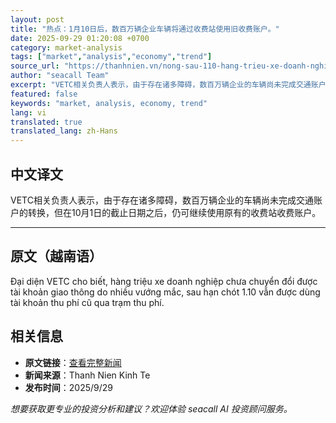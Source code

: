 ```yaml
---
layout: post
title: "热点：1月10日后，数百万辆企业车辆将通过收费站使用旧收费账户。"
date: 2025-09-29 01:20:08 +0700
category: market-analysis
tags: ["market","analysis","economy","trend"]
source_url: "https://thanhnien.vn/nong-sau-110-hang-trieu-xe-doanh-nghiep-duoc-dung-tai-khoan-thu-phi-cu-qua-tram-185250929064032425.htm"
author: "seacall Team"
excerpt: "VETC相关负责人表示，由于存在诸多障碍，数百万辆企业的车辆尚未完成交通账户的转换，但在10月1日的截止日期之后，仍可继续使用原有的收费站收费账户。..."
featured: false
keywords: "market, analysis, economy, trend"
lang: vi
translated: true
translated_lang: zh-Hans
---
```


## 中文译文

VETC相关负责人表示，由于存在诸多障碍，数百万辆企业的车辆尚未完成交通账户的转换，但在10月1日的截止日期之后，仍可继续使用原有的收费站收费账户。

---

## 原文（越南语）

Đại diện VETC cho biết, h&agrave;ng triệu xe doanh nghiệp chưa chuyển đổi được t&agrave;i khoản giao th&ocirc;ng do nhiều vướng mắc, sau hạn ch&oacute;t 1.10 vẫn được d&ugrave;ng t&agrave;i khoản thu ph&iacute; cũ qua trạm thu ph&iacute;.

## 相关信息

- **原文链接**：[查看完整新闻](https://thanhnien.vn/nong-sau-110-hang-trieu-xe-doanh-nghiep-duoc-dung-tai-khoan-thu-phi-cu-qua-tram-185250929064032425.htm)
- **新闻来源**：Thanh Nien Kinh Te
- **发布时间**：2025/9/29

*想要获取更专业的投资分析和建议？欢迎体验 seacall AI 投资顾问服务。*
